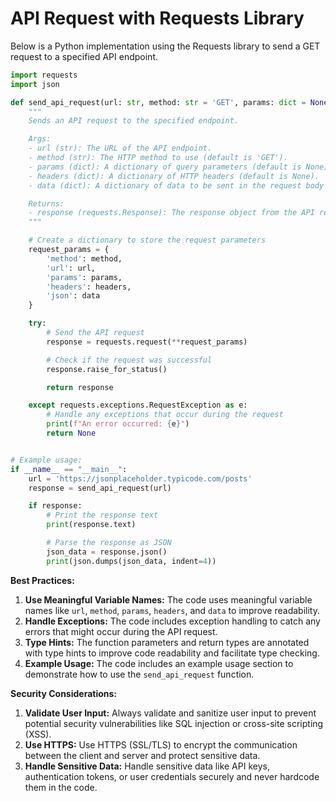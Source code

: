 **API Request with Requests Library**
=====================================

Below is a Python implementation using the Requests library to send a GET request to a specified API endpoint.

```python
import requests
import json

def send_api_request(url: str, method: str = 'GET', params: dict = None, headers: dict = None, data: dict = None):
    """
    Sends an API request to the specified endpoint.

    Args:
    - url (str): The URL of the API endpoint.
    - method (str): The HTTP method to use (default is 'GET').
    - params (dict): A dictionary of query parameters (default is None).
    - headers (dict): A dictionary of HTTP headers (default is None).
    - data (dict): A dictionary of data to be sent in the request body (default is None).

    Returns:
    - response (requests.Response): The response object from the API request.
    """

    # Create a dictionary to store the request parameters
    request_params = {
        'method': method,
        'url': url,
        'params': params,
        'headers': headers,
        'json': data
    }

    try:
        # Send the API request
        response = requests.request(**request_params)

        # Check if the request was successful
        response.raise_for_status()

        return response

    except requests.exceptions.RequestException as e:
        # Handle any exceptions that occur during the request
        print(f"An error occurred: {e}")
        return None


# Example usage:
if __name__ == "__main__":
    url = 'https://jsonplaceholder.typicode.com/posts'
    response = send_api_request(url)

    if response:
        # Print the response text
        print(response.text)

        # Parse the response as JSON
        json_data = response.json()
        print(json.dumps(json_data, indent=4))
```

**Best Practices:**

1. **Use Meaningful Variable Names:** The code uses meaningful variable names like `url`, `method`, `params`, `headers`, and `data` to improve readability.
2. **Handle Exceptions:** The code includes exception handling to catch any errors that might occur during the API request.
3. **Type Hints:** The function parameters and return types are annotated with type hints to improve code readability and facilitate type checking.
4. **Example Usage:** The code includes an example usage section to demonstrate how to use the `send_api_request` function.

**Security Considerations:**

1. **Validate User Input:** Always validate and sanitize user input to prevent potential security vulnerabilities like SQL injection or cross-site scripting (XSS).
2. **Use HTTPS:** Use HTTPS (SSL/TLS) to encrypt the communication between the client and server and protect sensitive data.
3. **Handle Sensitive Data:** Handle sensitive data like API keys, authentication tokens, or user credentials securely and never hardcode them in the code.